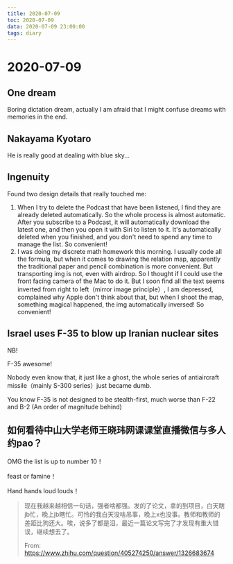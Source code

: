 ```yaml
---
title: 2020-07-09
toc: 2020-07-09
data: 2020-07-09 23:00:00
tags: diary
---
```



# 2020-07-09

## One dream

Boring dictation dream, actually I am afraid that I might confuse dreams with memories in the end.

## Nakayama Kyotaro

He is really good at dealing with blue sky...

## Ingenuity 

Found two design details that really touched me:

1. When I try to delete the Podcast that have been listened, I find they are already deleted automatically. So the whole process is almost automatic. After you subscribe to a Podcast, it will automatically download the latest one, and then you open it with Siri to listen to it. It's automatically deleted when you finished, and you don't need to spend any time to manage the list. So convenient!
2. I was doing my discrete math homework this morning. I usually code all the formula, but when it comes to drawing the relation map, apparently the traditional paper and pencil combination is more convenient. But transporting img is not, even with airdrop. So I thought if I could use the front facing camera of the Mac to do it. But I soon find all the text seems inverted from right to left（mirror image principle）, I am depressed, complained why Apple don't think about that, but when I shoot the map, something magical happened, the img automatically inversed! So convenient!

## Israel uses F-35 to blow up Iranian nuclear sites

NB!

F-35 awesome!

Nobody even know that, it just like a ghost, the whole series of antiaircraft missile（mainly S-300 series）just became dumb.

You know F-35 is not designed to be stealth-first, much worse than F-22 and B-2 (An order of magnitude behind)

## 如何看待中山大学老师王晓玮网课课堂直播微信与多人约pao？

OMG the list is up to number 10！

feast or famine！

Hand hands loud louds！

> 现在我越来越相信一句话，强者啥都强。发的了论文，拿的到项目，白天瞎jb忙，晚上jb瞎忙。可怜的我白天没啥吊事，晚上x也没事。教师和教师的差距比狗还大。唉，说多了都是泪，最近一篇论文写完了才发现有重大错误，继续想去了。
>
> From: https://www.zhihu.com/question/405274250/answer/1326683674

